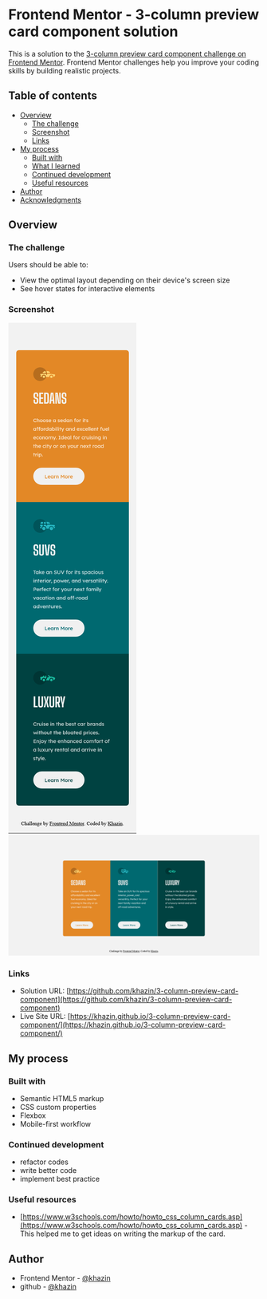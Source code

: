 # Frontend Mentor - 3-column preview card component solution

This is a solution to the [3-column preview card component challenge on Frontend Mentor](https://www.frontendmentor.io/challenges/3column-preview-card-component-pH92eAR2-). Frontend Mentor challenges help you improve your coding skills by building realistic projects. 

## Table of contents

- [Overview](#overview)
  - [The challenge](#the-challenge)
  - [Screenshot](#screenshot)
  - [Links](#links)
- [My process](#my-process)
  - [Built with](#built-with)
  - [What I learned](#what-i-learned)
  - [Continued development](#continued-development)
  - [Useful resources](#useful-resources)
- [Author](#author)
- [Acknowledgments](#acknowledgments)


## Overview

### The challenge

Users should be able to:

- View the optimal layout depending on their device's screen size
- See hover states for interactive elements

### Screenshot

![](screenshot/mobile.png)
![](screenshot/desktop.png)


### Links

- Solution URL: [https://github.com/khazin/3-column-preview-card-component](https://github.com/khazin/3-column-preview-card-component)
- Live Site URL: [https://khazin.github.io/3-column-preview-card-component/](https://khazin.github.io/3-column-preview-card-component/)

## My process

### Built with

- Semantic HTML5 markup
- CSS custom properties
- Flexbox
- Mobile-first workflow

### Continued development

- refactor codes
- write better code
- implement best practice

### Useful resources

- [https://www.w3schools.com/howto/howto_css_column_cards.asp](https://www.w3schools.com/howto/howto_css_column_cards.asp) - This helped me to get ideas on writing the markup of the card.

## Author

- Frontend Mentor - [@khazin](https://www.frontendmentor.io/profile/khazin)
- github - [@khazin](https://www.github.com/khazin)